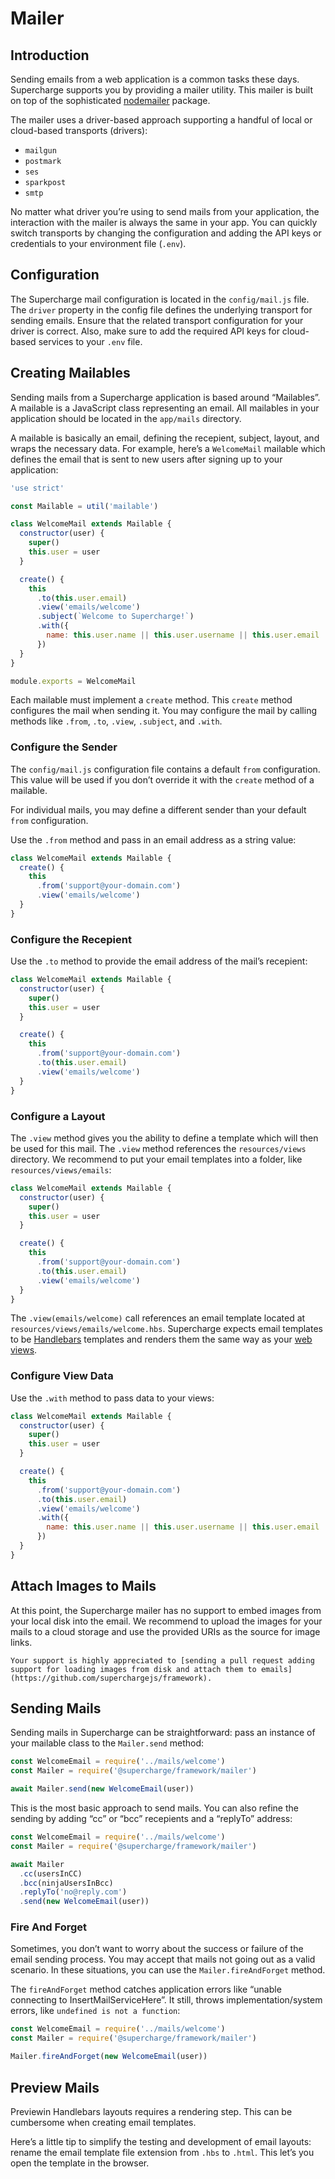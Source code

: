 # Mailer


## Introduction
Sending emails from a web application is a common tasks these days. Supercharge supports you by providing a mailer utility. This mailer is built on top of the sophisticated [nodemailer](https://nodemailer.com/) package.

The mailer uses a driver-based approach supporting a handful of local or cloud-based transports (drivers):

- `mailgun`
- `postmark`
- `ses`
- `sparkpost`
- `smtp`

No matter what driver you’re using to send mails from your application, the interaction with the mailer is always the same in your app. You can quickly switch transports by changing the configuration and adding the API keys or credentials to your environment file (`.env`).


## Configuration
The Supercharge mail configuration is located in the `config/mail.js` file. The `driver` property in the config file defines the underlying transport for sending emails. Ensure that the related transport configuration for your driver is correct. Also, make sure to add the required API keys for cloud-based services to your `.env` file.


## Creating Mailables
Sending mails from a Supercharge application is based around “Mailables”. A mailable is a JavaScript class representing an email. All mailables in your application should be located in the `app/mails` directory.

A mailable is basically an email, defining the recepient, subject, layout, and wraps the necessary data. For example, here’s a `WelcomeMail` mailable which defines the email that is sent to new users after signing up to your application:

```js
'use strict'

const Mailable = util('mailable')

class WelcomeMail extends Mailable {
  constructor(user) {
    super()
    this.user = user
  }

  create() {
    this
      .to(this.user.email)
      .view('emails/welcome')
      .subject(`Welcome to Supercharge!`)
      .with({
        name: this.user.name || this.user.username || this.user.email
      })
  }
}

module.exports = WelcomeMail
```

Each mailable must implement a `create` method. This `create` method configures the mail when sending it. You may configure the mail by calling methods like `.from`, `.to`, `.view`, `.subject`, and `.with`.


### Configure the Sender
The `config/mail.js` configuration file contains a default `from` configuration. This value will be used if you don’t override it with the `create` method of a mailable.

For individual mails, you may define a different sender than your default `from` configuration.

Use the `.from` method and pass in an email address as a string value:

```js
class WelcomeMail extends Mailable {
  create() {
    this
      .from('support@your-domain.com')
      .view('emails/welcome')
  }
}
```


### Configure the Recepient
Use the `.to` method to provide the email address of the mail’s recepient:

```js
class WelcomeMail extends Mailable {
  constructor(user) {
    super()
    this.user = user
  }

  create() {
    this
      .from('support@your-domain.com')
      .to(this.user.email)
      .view('emails/welcome')
  }
}
```


### Configure a Layout
The `.view` method gives you the ability to define a template which will then be used for this mail. The `.view` method references the `resources/views` directory. We recommend to put your email templates into a folder, like `resources/views/emails`:

```js
class WelcomeMail extends Mailable {
  constructor(user) {
    super()
    this.user = user
  }

  create() {
    this
      .from('support@your-domain.com')
      .to(this.user.email)
      .view('emails/welcome')
  }
}
```

The `.view(emails/welcome)` call references an email template located at `resources/views/emails/welcome.hbs`. Supercharge expects email templates to be [Handlebars](/docs/{{version}}/handlebars) templates and renders them the same way as your [web views](/docs/{{version}}/views).


### Configure View Data
Use the `.with` method to pass data to your views:

```js
class WelcomeMail extends Mailable {
  constructor(user) {
    super()
    this.user = user
  }

  create() {
    this
      .from('support@your-domain.com')
      .to(this.user.email)
      .view('emails/welcome')
      .with({
        name: this.user.name || this.user.username || this.user.email
      })
  }
}
```


## Attach Images to Mails
At this point, the Supercharge mailer has no support to embed images from your local disk into the email. We recommend to upload the images for your mails to a cloud storage and use the provided URIs as the source for image links.

```info
Your support is highly appreciated to [sending a pull request adding support for loading images from disk and attach them to emails](https://github.com/superchargejs/framework).

```


## Sending Mails
Sending mails in Supercharge can be straightforward: pass an instance of your mailable class to the `Mailer.send` method:

```js
const WelcomeEmail = require('../mails/welcome')
const Mailer = require('@supercharge/framework/mailer')

await Mailer.send(new WelcomeEmail(user))
```

This is the most basic approach to send mails. You can also refine the sending by adding “cc” or “bcc” recepients and a “replyTo” address:

```js
const WelcomeEmail = require('../mails/welcome')
const Mailer = require('@supercharge/framework/mailer')

await Mailer
  .cc(usersInCC)
  .bcc(ninjaUsersInBcc)
  .replyTo('no@reply.com')
  .send(new WelcomeEmail(user))
```


### Fire And Forget
Sometimes, you don’t want to worry about the success or failure of the email sending process. You may accept that mails not going out as a valid scenario. In these situations, you can use the `Mailer.fireAndForget` method.

The `fireAndForget` method catches application errors like “unable connecting to InsertMailServiceHere”. It still, throws implementation/system errors, like `undefined is not a function`:

```js
const WelcomeEmail = require('../mails/welcome')
const Mailer = require('@supercharge/framework/mailer')

Mailer.fireAndForget(new WelcomeEmail(user))
```


## Preview Mails
Previewin Handlebars layouts requires a rendering step. This can be cumbersome when creating email templates.

Here’s a little tip to simplify the testing and development of email layouts: rename the email template file extension from `.hbs` to `.html`. This let’s you open the template in the browser.


